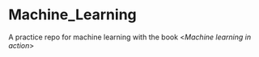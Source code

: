 # Machine_Learning
A practice repo for machine learning with the book <*Machine learning in action*>
